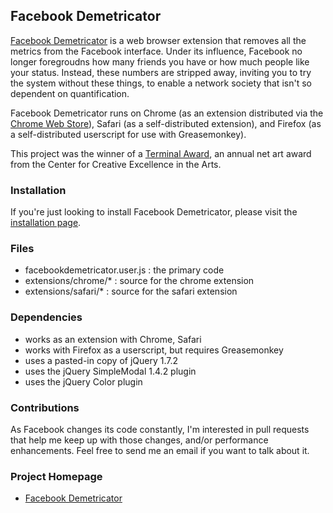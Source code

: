 ## Facebook Demetricator 

[Facebook Demetricator](http://bengrosser.com/projects/facebook-demetricator/) is a web browser extension that removes all the metrics from the Facebook interface. Under its influence, Facebook no longer foregroudns how many friends you have or how much people like your status. Instead, these numbers are stripped away, inviting you to try the system without these things, to enable a network society that isn't so dependent on quantification. 

Facebook Demetricator runs on Chrome (as an extension distributed via the [Chrome Web Store](https://chrome.google.com/webstore/detail/facebook-demetricator/dbkgglbefgkimiadfjmgnkjmaoahephg)), Safari (as a self-distributed extension), and Firefox (as a self-distributed userscript for use with Greasemonkey).

This project was the winner of a [Terminal Award](http://terminalapsu.org/), an annual net art award from the Center for Creative Excellence in the Arts.

### Installation

If you're just looking to install Facebook Demetricator, please visit the [installation page](http://bengrosser.com/projects/facebook-demetricator/install/).

### Files

* facebookdemetricator.user.js : the primary code
* extensions/chrome/* : source for the chrome extension
* extensions/safari/* : source for the safari extension

### Dependencies

* works as an extension with Chrome, Safari
* works with Firefox as a userscript, but requires Greasemonkey
* uses a pasted-in copy of jQuery 1.7.2
* uses the jQuery SimpleModal 1.4.2 plugin
* uses the jQuery Color plugin

### Contributions

As Facebook changes its code constantly, I'm interested in pull requests that help me keep up with those changes, and/or performance enhancements. Feel free to send me an email if you want to talk about it. 
### Project Homepage
* [Facebook Demetricator](http://bengrosser.com/projects/facebook-demetricator/)
